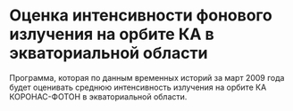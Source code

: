 # Оценка интенсивности фонового излучения на орбите КА в экваториальной области

Программа, которая по данным временных историй за март 2009 года будет оценивать среднюю интенсивность излучения на орбите КА КОРОНАС-ФОТОН в экваториальной области.
